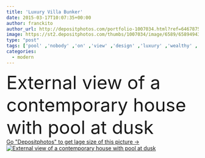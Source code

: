 ```yaml
---
title: 'Luxury Villa Bunker'
date: 2015-03-17T10:07:35+00:00
author: franckito
author_url: http://depositphotos.com/portfolio-1007034.html?ref=64678756
image: https://st2.depositphotos.com/thumbs/1007034/image/6589/65894943/api_thumb_450.jpg?forcejpeg=true
type: "post"
tags: ['pool' ,'nobody' ,'on' ,'view' ,'design' ,'luxury' ,'wealthy' ,'wealth' ,'beautiful' ,'holiday' ,'Decor' ,'vacations' ,'outdoors' ,'garden' ,'water' ,'rich' ,'chair' ,'terrace' ,'style' ,'modern' ,'concept' ,'architecture' ,'building' ,'construction' ,'exterior' ,'house' ,'window' ,'indoor' ,'home' ,'luxurious' ,'woman' ,'with' ,'lifestyle' ,'furniture' ,'mansion' ,'property' ,'private' ,'recreation' ,'outside' ,'concrete' ,'residential' ,'swimming' ,'relaxing' ,'villa' ,'designer' ,'sofa' ,'deck' ,'contemporary' ,'homes' ,'prestige' ]
categories: 
  - modern
---
```

<div aling="center">
            <font size="60"> External view of a contemporary house with pool at dusk</font>   
</div>
<div>
    <a href='https://depositphotos.com/65894943/stock-photo-luxury-villa-bunker.html?ref=64678756' target=_blank > Go "Depositphotos" to get lage size of this picture ->
        <img href='https://depositphotos.com/65894943/stock-photo-luxury-villa-bunker.html?ref=64678756' src='https://st2.depositphotos.com/1007034/6589/i/950/depositphotos_65894943-stock-photo-luxury-villa-bunker.jpg?forcejpeg=true' alt='External view of a contemporary house with pool at dusk' >
    </a>
</div>
